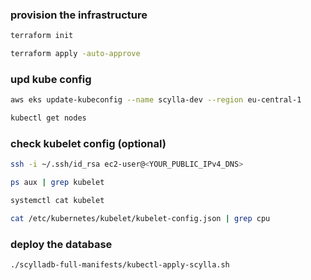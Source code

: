 ### provision the infrastructure
```bash
terraform init

terraform apply -auto-approve
```

### upd kube config
```bash
aws eks update-kubeconfig --name scylla-dev --region eu-central-1

kubectl get nodes
```

### check kubelet config (optional)
```bash
ssh -i ~/.ssh/id_rsa ec2-user@<YOUR_PUBLIC_IPv4_DNS>

ps aux | grep kubelet

systemctl cat kubelet

cat /etc/kubernetes/kubelet/kubelet-config.json | grep cpu
```

### deploy the database
```bash
./scylladb-full-manifests/kubectl-apply-scylla.sh
``` 